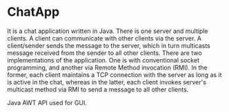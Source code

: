 # ChatApp
It is a chat application written in Java. There is one server and multiple clients.  A client can communicate with other clients via
the server. A client/sender sends the message to the server, which in turn multicasts message received from the sender to all other 
clients. There are two implementations of the application. One is with conventional socket programming, and another via Remote Method
invocation (RMI). In the former, each client maintains a TCP connection with the server as long as it is active in the chat, whereas 
in the latter, each client invokes server's multicast method via RMI to send a message to all other clients. 

Java AWT API used for GUI.
